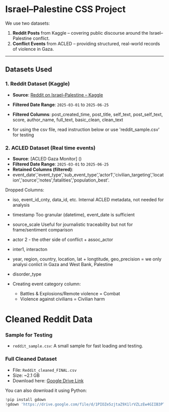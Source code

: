# Israel–Palestine CSS Project

We use two datasets:

1. **Reddit Posts** from Kaggle – covering public discourse around the Israel–Palestine conflict.
2. **Conflict Events** from ACLED – providing structured, real-world records of violence in Gaza.

---

## Datasets Used

### 1. Reddit Dataset (Kaggle)

- **Source**: [Reddit on Israel–Palestine – Kaggle](https://www.kaggle.com/datasets/asaniczka/reddit-on-israel-palestine-daily-update)
- **Filtered Date Range**: `2025-03-01` to `2025-06-25`
- **Filtered Columns**: post_created_time, post_title, self_text, post_self_text, score, author_name, full_text,  basic_clean, clean_text

- for using the csv file, read instruction below or use 'reddit_sample.csv' for testing  

### 2. ACLED Dataset (Real time events)

- **Source**: [ACLED Gaza Monitor] ()
- **Filtered Date Range**: `2025-03-01` to `2025-06-25`
- **Retained Columns (filtered)**:
- event_date','event_type','sub_event_type','actor1','civilian_targeting','location','source','notes',fatalities','population_best'.

Dropped Columns:
- iso, event_id_cnty, data_id, etc.	Internal ACLED metadata, not needed for analysis
- timestamp	Too granular (datetime), event_date is sufficient
-  source_scale	Useful for journalistic traceability but not for frame/sentiment comparison
- actor 2 - the other side of conflict + assoc_actor
- inter1, interacton
- year, region, country, location, lat + longtitude, geo_precision = we only analysi conlict in Gaza and West Bank, Palestine
- disorder_type


- Creating event category column:  
    - Battles & Explosions/Remote violence  = Combat
    - Violence against civilians = Civilian harm


# Cleaned Reddit Data

### Sample for Testing
- `reddit_sample.csv`: A small sample for fast loading and testing.

### Full Cleaned Dataset
- File: `Reddit_cleaned_FINAL.csv`
- Size: ~2.1 GB
- Download here: [Google Drive Link](https://drive.google.com/file/d/1PIOZe5zjtaZ9X1lrVZLzEw4GIIB3PT_A/view?usp=sharing)

You can also download it using Python:

```python
!pip install gdown
!gdown 'https://drive.google.com/file/d/1PIOZe5zjtaZ9X1lrVZLzEw4GIIB3PT_A/view?usp=sharing'

